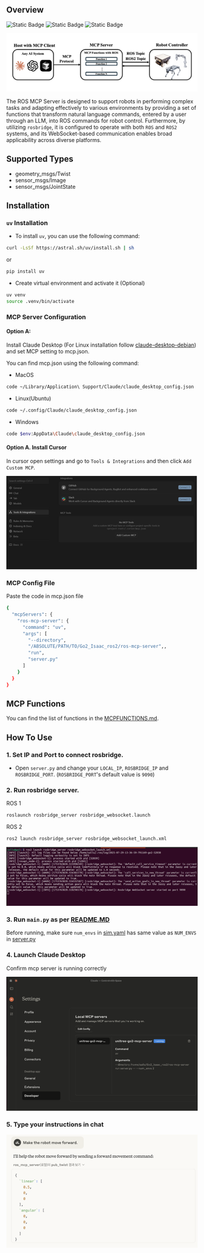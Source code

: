 ## Overview
![Static Badge](https://img.shields.io/badge/ROS-Available-green)
![Static Badge](https://img.shields.io/badge/ROS2-Available-green)
![Static Badge](https://img.shields.io/badge/License-MIT-blue)

![flow diagram](<img/framework.png>)


The ROS MCP Server is designed to support robots in performing complex tasks and adapting effectively to various environments by providing a set of functions that transform natural language commands, entered by a user through an LLM, into ROS commands for robot control. Furthermore, by utilizing ``rosbridge``, it is configured to operate with both ``ROS`` and ``ROS2`` systems, and its WebSocket-based communication enables broad applicability across diverse platforms.

## Supported Types

- geometry_msgs/Twist
- sensor_msgs/Image
- sensor_msgs/JointState



## Installation

### `uv` Installation
- To install `uv`, you can use the following command:
```bash
curl -LsSf https://astral.sh/uv/install.sh | sh
```
or
```bash
pip install uv
```

- Create virtual environment and activate it (Optional)
```bash
uv venv
source .venv/bin/activate
```

### MCP Server Configuration


#### Option A: 
Install Claude Desktop (For Linux installation follow [claude-desktop-debian](https://github.com/aaddrick/claude-desktop-debian)) and set MCP setting to mcp.json.

You can find mcp.json using the following command:

- MacOS
```bash
code ~/Library/Application\ Support/Claude/claude_desktop_config.json
```

- Linux(Ubuntu)
  
```bash
code ~/.config/Claude/claude_desktop_config.json
```

- Windows
```bash
code $env:AppData\Claude\claude_desktop_config.json
```

#### Option A. Install Cursor

In cursor open settings and go to ```Tools & Integrations``` and then click ```Add Custom MCP```. 


![cursor](<img/mcp_cursor.jpg>)


### MCP Config File
Paste the code in mcp.json file
```bash
{
  "mcpServers": {
    "ros-mcp-server": {
      "command": "uv",
      "args": [
        "--directory",
        "/ABSOLUTE/PATH/TO/Go2_Isaac_ros2/ros-mcp-server",,
        "run",
        "server.py"
      ]
    }
  }
}
```


## MCP Functions

You can find the list of functions in the [MCPFUNCTIONS.md](MCPFUNCTIONS.md).

## How To Use
### 1. Set IP and Port to connect rosbridge.
- Open `server.py` and change your `LOCAL_IP`, `ROSBRIDGE_IP` and `ROSBRIDGE_PORT`. (`ROSBRIDGE_PORT`'s default value is `9090`)

### 2. Run rosbridge server.
ROS 1
```bash
roslaunch rosbridge_server rosbridge_websocket.launch
```
ROS 2
```bash
ros2 launch rosbridge_server rosbridge_websocket_launch.xml
```

![rosbridge server launch](<img/rosbridge.png>)

### 3. Run ```main.py``` as per [README.MD](<README.md>) 
Before running, make sure ```num_envs``` in [sim.yaml](<../cfg/sim.yaml>) has same value as ```NUM_ENVS``` in [server.py](<server.py>)


### 4. Launch Claude Desktop

Confirm mcp server is running correctly


![Claude desktop mcp server](<img/mcp_server.png>)


### 5. Type your instructions in chat

![How to use](<img/run_command.png>)


